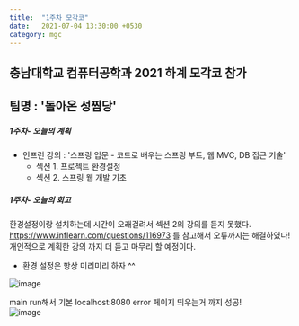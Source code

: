 ```yaml
---
title:  "1주차 모각코"
date:   2021-07-04 13:30:00 +0530
category: mgc
---
```


## 충남대학교 컴퓨터공학과 2021 하계 모각코 참가   
## 팀명 : '돌아온 성찜당'  

##### 1주차- 오늘의 계획
  - 인프런 강의 : '스프링 입문 - 코드로 배우는 스프링 부트, 웹 MVC, DB 접근 기술'   
    - 섹션 1. 프로젝트 환경설정    
    - 섹션 2. 스프링 웹 개발 기초    
  

##### 1주차- 오늘의 회고
   환경설정이랑 설치하는데 시간이 오래걸려서 섹션 2의 강의를 듣지 못했다.   
   https://www.inflearn.com/questions/116973 를 참고해서 오류까지는 해결하였다!  
   개인적으로 계획한 강의 까지 더 듣고 마무리 할 예정이다.  
   + 환경 설정은 항상 미리미리 하자 ^^  
  
  ![image](https://user-images.githubusercontent.com/26339800/124377036-da6a8400-dce4-11eb-9b3f-9baf85e9e55a.png)  
  
  main run해서 기본 localhost:8080 error 페이지 띄우는거 까지 성공!  
  ![image](https://user-images.githubusercontent.com/26339800/124377020-be66e280-dce4-11eb-8a49-c4354cd79fb3.png)  

  

